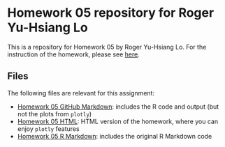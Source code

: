 # Homework 05 repository for Roger Yu-Hsiang Lo

This is a repository for Homework 05 by Roger Yu-Hsiang Lo. For the instruction of the homework, please see [here](http://stat545.com/Classroom/assignments/hw05/hw05.html).

## Files
The following files are relevant for this assignment:
- [Homework 05 GitHub Markdown](homework_05_Factor_and_figure_management.md): includes the R code and output (but not the plots from `plotly`)
- [Homework 05 HTML](homework_05_Factor_and_figure_management.Rmd): HTML version of the homework, where you can enjoy `plotly` features
- [Homework 05 R Markdown](homework_05_Factor_and_figure_management.Rmd): includes the original R Markdown code

